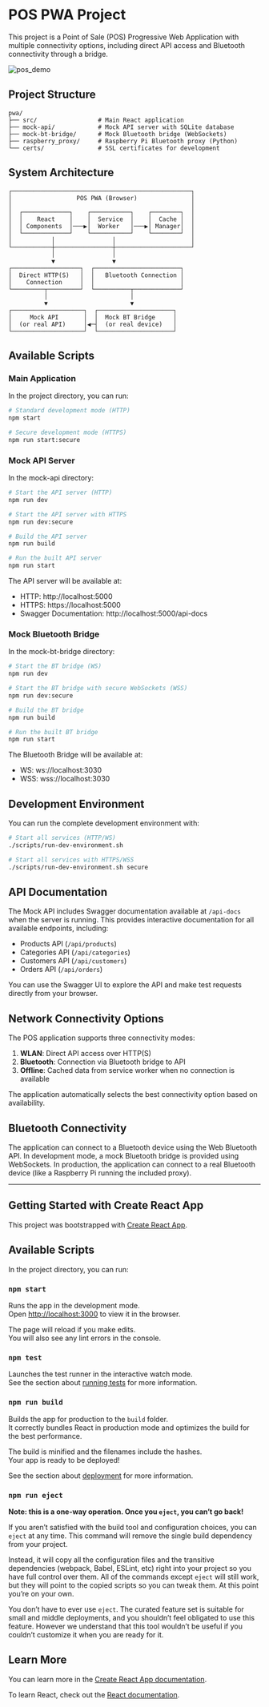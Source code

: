 # POS PWA Project

This project is a Point of Sale (POS) Progressive Web Application with multiple connectivity options, including direct API access and Bluetooth connectivity through a bridge.

![pos_demo](./assets/gifs/pos_demo.gif)

## Project Structure

```
pwa/
├── src/                 # Main React application
├── mock-api/            # Mock API server with SQLite database
├── mock-bt-bridge/      # Mock Bluetooth bridge (WebSockets)
├── raspberry_proxy/     # Raspberry Pi Bluetooth proxy (Python)
└── certs/               # SSL certificates for development
```

## System Architecture

```
┌──────────────────────────────────────────────────┐
│                  POS PWA (Browser)               │
│                                                  │
│  ┌─────────────┐    ┌───────────┐    ┌────────┐  │
│  │    React    │    │  Service  │    │  Cache │  │
│  │ Components  │───▶│  Worker   │───▶│ Manager│  │
│  └─────────────┘    └───────────┘    └────────┘  │
│           │                │                     │
└───────────┼────────────────┼─────────────────────┘
            │                │
            ▼                ▼
┌───────────────────┐  ┌────────────────────────┐
│  Direct HTTP(S)   │  │   Bluetooth Connection │
│    Connection     │  │                        │
└─────────┬─────────┘  └──────────┬─────────────┘
          │                       │
          ▼                       ▼
┌────────────────────┐  ┌─────────────────────┐
│     Mock API       │  │  Mock BT Bridge     │
│  (or real API)     │◀─┤  (or real device)   │
└────────────────────┘  └─────────────────────┘
```

## Available Scripts

### Main Application

In the project directory, you can run:

```bash
# Standard development mode (HTTP)
npm start

# Secure development mode (HTTPS)
npm run start:secure
```

### Mock API Server

In the mock-api directory:

```bash
# Start the API server (HTTP)
npm run dev

# Start the API server with HTTPS
npm run dev:secure

# Build the API server
npm run build

# Run the built API server
npm run start
```

The API server will be available at:
- HTTP: http://localhost:5000
- HTTPS: https://localhost:5000
- Swagger Documentation: http://localhost:5000/api-docs

### Mock Bluetooth Bridge

In the mock-bt-bridge directory:

```bash
# Start the BT bridge (WS)
npm run dev

# Start the BT bridge with secure WebSockets (WSS)
npm run dev:secure

# Build the BT bridge
npm run build

# Run the built BT bridge
npm run start
```

The Bluetooth Bridge will be available at:
- WS: ws://localhost:3030
- WSS: wss://localhost:3030

## Development Environment

You can run the complete development environment with:

```bash
# Start all services (HTTP/WS)
./scripts/run-dev-environment.sh

# Start all services with HTTPS/WSS
./scripts/run-dev-environment.sh secure
```

## API Documentation

The Mock API includes Swagger documentation available at `/api-docs` when the server is running. This provides interactive documentation for all available endpoints, including:

- Products API (`/api/products`)
- Categories API (`/api/categories`)
- Customers API (`/api/customers`)
- Orders API (`/api/orders`)

You can use the Swagger UI to explore the API and make test requests directly from your browser.

## Network Connectivity Options

The POS application supports three connectivity modes:

1. **WLAN**: Direct API access over HTTP(S)
2. **Bluetooth**: Connection via Bluetooth bridge to API
3. **Offline**: Cached data from service worker when no connection is available

The application automatically selects the best connectivity option based on availability.

## Bluetooth Connectivity

The application can connect to a Bluetooth device using the Web Bluetooth API. In development mode, a mock Bluetooth bridge is provided using WebSockets. In production, the application can connect to a real Bluetooth device (like a Raspberry Pi running the included proxy).

---

## Getting Started with Create React App

This project was bootstrapped with [Create React App](https://github.com/facebook/create-react-app).

## Available Scripts

In the project directory, you can run:

### `npm start`

Runs the app in the development mode.\
Open [http://localhost:3000](http://localhost:3000) to view it in the browser.

The page will reload if you make edits.\
You will also see any lint errors in the console.

### `npm test`

Launches the test runner in the interactive watch mode.\
See the section about [running tests](https://facebook.github.io/create-react-app/docs/running-tests) for more information.

### `npm run build`

Builds the app for production to the `build` folder.\
It correctly bundles React in production mode and optimizes the build for the best performance.

The build is minified and the filenames include the hashes.\
Your app is ready to be deployed!

See the section about [deployment](https://facebook.github.io/create-react-app/docs/deployment) for more information.

### `npm run eject`

**Note: this is a one-way operation. Once you `eject`, you can’t go back!**

If you aren’t satisfied with the build tool and configuration choices, you can `eject` at any time. This command will remove the single build dependency from your project.

Instead, it will copy all the configuration files and the transitive dependencies (webpack, Babel, ESLint, etc) right into your project so you have full control over them. All of the commands except `eject` will still work, but they will point to the copied scripts so you can tweak them. At this point you’re on your own.

You don’t have to ever use `eject`. The curated feature set is suitable for small and middle deployments, and you shouldn’t feel obligated to use this feature. However we understand that this tool wouldn’t be useful if you couldn’t customize it when you are ready for it.

## Learn More

You can learn more in the [Create React App documentation](https://facebook.github.io/create-react-app/docs/getting-started).

To learn React, check out the [React documentation](https://reactjs.org/).

